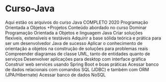 # Curso-Java
Aqui estão os arquivos do curso Java COMPLETO 2020 Programação Orientada a Objetos +Projetos
Conteúdo abordado no curso
Dominar Programação Orientada a Objetos e linguagem Java
Criar soluções flexíveis, extensíveis e testáveis
Adquirir a base sólida teórica e prática para ser um desenvolvedor Java de sucesso
Aplicar o conhecimento de orientação a objetos na construção de soluções para problemas reais
Compreender diagramas de classe UML, tanto de entidades quanto de serviços
Desenvolver aplicações para desktop com interface gráfica
Construir web services usando Spring Boot e boas práticas
Acessar banco de dados relacionais com comandos SQL (JDBC) e também com ORM (JPA/Hibernate)
Acessar banco de dados NoSQL
